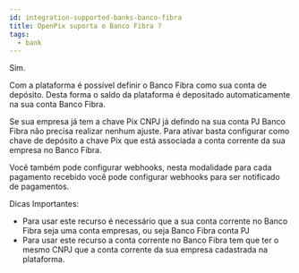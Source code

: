 ```yaml
---
id: integration-supported-banks-banco-fibra
title: OpenPix suporta o Banco Fibra ?
tags:
  - bank
---
```


Sim.

Com a plataforma é possível definir o Banco Fibra como sua conta de depósito. Desta forma o saldo da plataforma é depositado automaticamente na sua conta Banco Fibra.

Se sua empresa já tem a chave Pix CNPJ já defindo na sua conta PJ Banco Fibra não precisa realizar nenhum ajuste. Para ativar basta configurar como chave de depósito a chave Pix que está associada a conta corrente da sua empresa no Banco Fibra.

Você também pode configurar webhooks, nesta modalidade para cada pagamento recebido você pode configurar webhooks para ser notificado de pagamentos.

Dicas Importantes:

- Para usar este recurso é necessário que a sua conta corrente no Banco Fibra seja uma conta empresas, ou seja Banco Fibra conta PJ
- Para usar este recurso a conta corrente no Banco Fibra tem que ter o mesmo CNPJ que a conta corrente da sua empresa cadastrada na plataforma.
